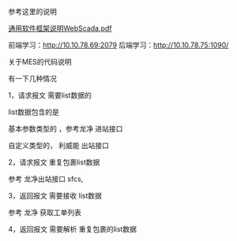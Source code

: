 









参考这里的说明

[通用软件框架说明WebScada.pdf](file:///D:/黄浒烨/参考文档/通用软件框架说明WebScada.pdf)

前端学习：http://10.10.78.69:2079
后端学习：http://10.10.78.75:1090/





关于MES的代码说明

有一下几种情况

1，请求报文 需要list数据的

list数据包含的是 

基本参数类型的 ，参考龙净 进站接口

自定义类型的，   利威能 出站接口



2，请求报文 重复包裹list数据

参考  龙净出站接口 sfcs,





3，返回报文  需要接收 list数据

参考  龙净 获取工单列表



4，返回报文  需要解析 重复包裹的list数据




